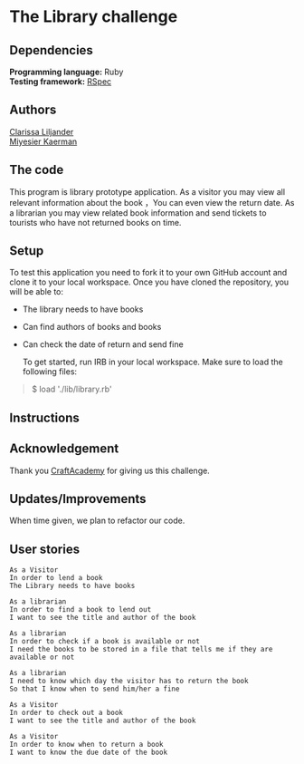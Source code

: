 # The Library challenge

## Dependencies
**Programming language:** Ruby  
**Testing framework:** [RSpec](https://rspec.info/) 

## Authors  
[Clarissa Liljander](https://github.com/clalil)  
[Miyesier Kaerman](https://github.com/miyeaier) 

## The code  
This program is library prototype application. As a visitor you may view all relevant information about the book ，You can even view the return date. As a librarian you may view related book information and send tickets to tourists who have not returned books on time.
 
## Setup  
To test this application you need to fork it to your own GitHub account and clone it to your local workspace. Once you have cloned the repository, you will be able to:  
* The library needs to have books
* Can find authors of books and books
* Can check the date of return and send fine 
  
  To get started, run IRB in your local workspace. Make sure to load the following files:  

>$ load './lib/library.rb'  

 ## Instructions 


## Acknowledgement  
Thank you [CraftAcademy](https://craftacademy.se/) for giving us this challenge.  

## Updates/Improvements  
When time given, we plan to refactor our code.  

## User stories
```
As a Visitor  
In order to lend a book  
The Library needs to have books  

As a librarian  
In order to find a book to lend out    
I want to see the title and author of the book  

As a librarian  
In order to check if a book is available or not  
I need the books to be stored in a file that tells me if they are available or not  

As a librarian  
I need to know which day the visitor has to return the book  
So that I know when to send him/her a fine  

As a Visitor  
In order to check out a book  
I want to see the title and author of the book  

As a Visitor  
In order to know when to return a book    
I want to know the due date of the book  

```